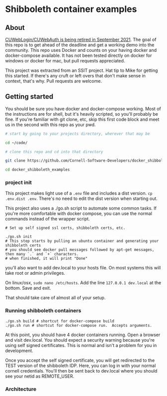 # Shibboleth container examples

## About

[CUWebLogin/CUWebAuth is being retired in September 2021](https://it.cornell.edu/websso/cuweblogincuwebauth-retirement). 
The goal of this repo is to get ahead of the deadline and get a working demo into the community.  This repo uses Docker and counts on your having docker and docker-compose available.  It has not been tested directly on docker for windows or docker for mac, but pull requests appreciated.

This project was extracted from an SSIT project.  Hat tip to Mike for getting this started.  If there's any cruft or left overs that don't make sense in context, that's why.  Pull requests are welcome.

## Getting started

You should be sure you have docker and docker-compose working.  Most of the instructions are for shell, but it's heavily scripted, so you'll probably be fine.  If you're familiar with git clone, etc, skip this first code block and meet us in the second with this repo as your pwd.

```bash
# start by going to your projects directory, wherever that may be

cd ~/code/

# clone this repo and cd into that directory

git clone https://github.com/Cornell-Software-Developers/docker_shibboleth_examples.git

cd docker_shibboleth_examples
```

### project init
This project makes light use of a `.env` file and includes a dist version.  `cp .env.dist .env`.  There's no need to edit the dist version when starting out.

This project also uses a ./go.sh script to automate some common tasks.  If you're more comfortable with docker compose, you can use the normal commands instead of the wrapper script.

```
# Set up self signed ssl certs, shibboleth certs, etc.

./go.sh init
# This step starts by pulling an ubuntu container and generating your shibboleth certs
# you should see docker pull messages followed by apt-get messages, then many `.` and `+` characters.
# when finished, it will print "Done"
```

you'll also want to add dev.local to your hosts file.  On most systems this will take root or admin privileges.

On linux/osx, `sudo nano /etc/hosts`.  Add the line `127.0.0.1 dev.local` at the bottom. Save and exit.

That should take care of almost all of your setup.

### Running shibboleth containers

```
./go.sh build # shortcut for docker-compose build
./go.sh run # shortcut for docker-compose run.  Accepts arguments.
```

At this point, you should have 4 docker containers running.  Open a browser and visit dev.local.  You should expect a security warning because you're using self signed certificates.  This is normal and isn't a problem for you in development.

Once you accept the self signed certificate, you will get redirected to the TEST version of the shibboleth IDP.  Here, you can log in with your normal cornell credentials.  You'll then be sent back to dev.local where you should see your netid as REMOTE_USER.


### Architecture



























